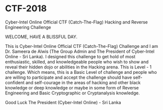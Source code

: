 # CTF-2018
Cyber-Intel Online Official CTF (Catch-The-Flag) Hacking and Reverse Engineering Challenge

WELCOME, HAVE A BLISSFUL DAY.

This is Cyber-Intel Online Official CTF (Catch-The-Flag) Challenge and I am Dr. Sameera de Alwis (The Group Admin and The President of Cyber-Intel Online - Sri Lanka). I designed this challenge to get hold of most enthusiastic, skilled, and knowledgeable people who wish to show and reveal their hidden dojo or abilities in the Hacking arena. This is Level - 1 challenge. Which means, this is a Basic Level of challenge and people who are willing to participate and accept the challenge should have self-confident and self-courage in the areas of hacking and other black knowledge or deep knowledge or maybe in some form of Reverse Engineering and Basic Cryptographic or Cryptanalysis knowledge.

Good Luck 
The President (Cyber-Intel Online) - Sri Lanka
